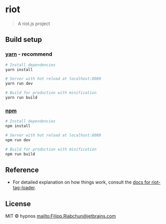 # riot

> A riot.js project

## Build setup

### [yarn](https://yarnpkg.com) - recommend

```bash
# Install dependencies
yarn install

# Server with hot reload at localhost:8080
yarn run dev

# Build for production with minification
yarn run build
```

### [npm](https://www.npmjs.com/)

```bash
# Install dependencies
npm install

# Server with hot reload at localhost:8080
npm run dev

# Build for production with minification
npm run build
```

## Reference

-   For detailed explanation on how things work, consult the [docs for riot-tag-loader](https://github.com/riot/tag-loader).

## License

MIT © hypnos <mailto:Filipp.Riabchun@jetbrains.com>
